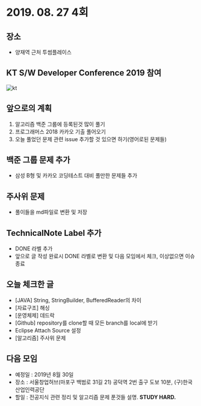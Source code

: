 # 2019. 08. 27 4회

## 장소
-  양재역 근처 투썸플레이스

##  KT S/W Developer Conference 2019 참여
![kt](https://user-images.githubusercontent.com/35564566/63753608-57a95e80-c8ee-11e9-855f-1c35268f96f1.jpg)

## 앞으로의 계획
1. 알고리즘 백준 그룹에 등록된것 많이 풀기
2. 프로그래머스 2018 카카오 기출 풀어오기
3. 오늘 풀었던 문제 관련 issue 추가할 것 있으면 하기(영어로된 문제들)

## 백준 그룹 문제 추가
- 삼성 B형 및 카카오 코딩테스트 대비 풀만한 문제들 추가

## 주사위 문제
- 풀이들을 md파일로 변환 및 저장

## TechnicalNote Label 추가
- DONE 라벨 추가
- 앞으로 글 작성 완료시 DONE 라벨로 변환 및 다음 모임에서 체크, 이상없으면 이슈 종료

## 오늘 체크한 글
- [JAVA] String, StringBuilder, BufferedReader의 차이
- [자료구조] 해싱
- [운영체제] 데드락
- [Github] repository를 clone할 때 모든 branch를 local에 받기
- Eclipse Attach Source 설정
- [알고리즘] 주사위 문제 

## 다음 모임
- 예정일 : 2019년 8월 30일
- 장소 : 서울창업허브(마포구 백범로 31길 21) 공덕역 2번 출구 도보 10분, (구)한국산업인력공단
- 할일 : 전공지식 관련 정리 및 알고리즘 문제 푼것들 설명. **STUDY HARD.**
